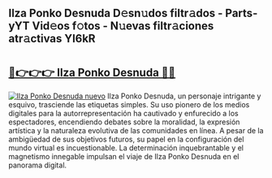 ## Ilza Ponko Desnuda D𝚎sn𝚞dos filtr𝚊dos - Parts-yYT Vid𝚎os f𝚘tos - N𝚞evas filtr𝚊ciones atr𝚊ctivas YI6kR

# <h2><a href="http://mb2kspj.tromn.icu/?c=Ilza+Ponko+Desnuda">🔗👉👉👉 Ilza Ponko Desnuda 🔗🔗</a></h2>

[![Ilza Ponko Desnuda nuevo](https://i.imgur.com/pEAQMta.gif)](http://mb2kspj.tromn.icu/?c=Ilza+Ponko+Desnuda)
Ilza Ponko Desnuda, un personaje intrigante y esquivo, trasciende las etiquetas simples. Su uso pionero de los medios digitales para la autorrepresentación ha cautivado y enfurecido a los espectadores, encendiendo debates sobre la moralidad, la expresión artística y la naturaleza evolutiva de las comunidades en línea. A pesar de la ambigüedad de sus objetivos futuros, su papel en la configuración del mundo virtual es incuestionable. La determinación inquebrantable y el magnetismo innegable impulsan el viaje de Ilza Ponko Desnuda en el panorama digital.
